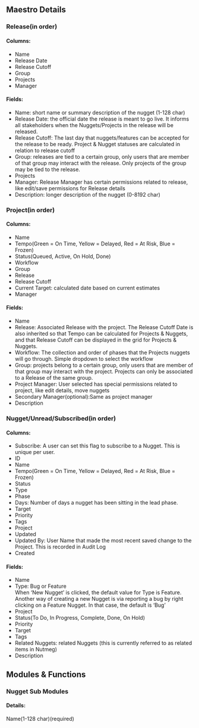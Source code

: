 ## Maestro Details

### Release(in order)
#### Columns:
 - Name
 - Release Date
 - Release Cutoff
 - Group
 - Projects
 - Manager
#### Fields:
 - Name: short name or summary description of the nugget (1-128 char)
 - Release Date: the official date the release is meant to go live. It informs all stakeholders when the Nuggets/Projects in the release will be released.
 - Release Cutoff: The last day that nuggets/features can be accepted for the release to be ready. Project & Nugget statuses are calculated in relation to release cutoff
 - Group: releases are tied to a certain group, only users that are member of that group may interact with the release. Only projects of the group may be tied to the release.
 - Projects
 - Manager: Release Manager has certain permissions related to release, like edit/save permissions for Release details
 - Description: longer description of the nugget (0-8192 char)

### Project(in order)
#### Columns:
 - Name
 - Tempo(Green = On Time, Yellow = Delayed, Red = At Risk, Blue = Frozen)
 - Status(Queued, Active, On Hold, Done)
 - Workflow
 - Group
 - Release
 - Release Cutoff
 - Current Target: calculated date based on current estimates
 - Manager
#### Fields:
 - Name
 - Release: Associated Release with the project. The Release Cutoff Date is also inherited so that Tempo can be calculated for Projects & Nuggets, and that Release Cutoff can be displayed in the grid for Projects & Nuggets.
 - Workflow: The collection and order of phases that the Projects nuggets will go through. Simple dropdown to select the workflow
 - Group: projects belong to a certain group, only users that are member of that group may interact with the project. Projects can only be associated to a Release of the same group.
 - Project Manager: User selected has special permissions related to project, like edit details, move nuggets
 - Secondary Manager(optional):Same as project manager
 - Description

### Nugget/Unread/Subscribed(in order)
#### Columns:
 - Subscribe: A user can set this flag to subscribe to a Nugget. This is unique per user.
 - ID
 - Name
 - Tempo(Green = On Time, Yellow = Delayed, Red = At Risk, Blue = Frozen)
 - Status
 - Type
 - Phase
 - Days: Number of days a nugget has been sitting in the lead phase.
 - Target
 - Priority
 - Tags
 - Project
 - Updated
 - Updated By: User Name that made the most recent saved change to the Project. This is recorded in Audit Log
 - Created
 #### Fields:
 - Name
 - Type: Bug or Feature </br>
 When ‘New Nugget’ is clicked, the default value for Type is Feature. Another way of creating a new Nugget is via reporting a bug by right clicking on a Feature Nugget. In that case, the default is ‘Bug’
 - Project
 - Status(To Do, In Progress, Complete, Done, On Hold) 
 - Priority
 - Target
 - Tags
 - Related Nuggets: related Nuggets (this is currently referred to as related items in Nutmeg)
 - Description

## Modules & Functions
### Nugget Sub Modules
#### Details:
Name(1-128 char)(required)
